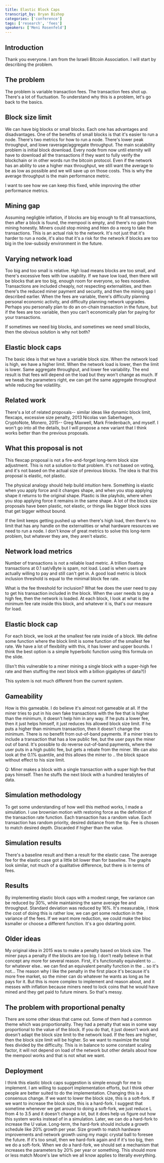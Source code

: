 ```yaml
---
title: Elastic Block Caps
transcript_by: Bryan Bishop
categories: ['conference']
tags: ['research', 'fees']
speakers: ['Meni Rosenfeld']
---
```

## Introduction

Thank you everyone. I am from the Israeli Bitcoin Association. I will start by describing the problem.

## The problem

The problem is variable transaction fees. The transaction fees shot up. There's a lot of fluctuation. To understand why this is a problem, let's go back to the basics.

## Block size limit

We can have big blocks or small blocks. Each one has advantages and disadvantages. One of the benefits of small blocks is that it's easier to run a node. There's two metrics for how to run a node. There's lower peak throughput, and lowe raverage/aggregate throughput. The main scalability problem is initial block download. Every node from now until eternity will have to download all the transactions if they want to fully verify the blockchain or in other words run the bitcoin protocol. Even if the network has an ability to use a higher max throughput, we still want the average to be as low as possible and we will save up on those costs. This is why the average throughput is the main performance metric.

I want to see how we can keep this fixed, while improving the other performance metrics.

## Mining gap

Assuming negligble inflation, if blocks are big enough to fit all transactions, then after a block is found, the mempool is empty, and there's no gain from mining honestly. Miners could stop mining and hten do a reorg to take the transactions. This is an actual risk to the network. It's not just that it's harder to run a node, it's also that it's a risk for the network if blocks are too big in the low-subsidy environment in the future.

## Varying network load

Too big and too small is relative. Hgh load means blocks are too small, and there's excessive fees with low usability. If we have low load, then there will be blocks that are too big, enough room for everyone, so fees nosedive. Transactions are included cheaply, not respecting externalities, and then there's the reduced miner payment and security, and then the mining gap I described earlier. When the fees are variable, there's difficulty planning personal economic activity, and difficulty planning network upgrades. Perhaps you personally plan to do an on-chain transaction in the future, but if the fees are too variable, then you can't economically plan for paying for your transactions.

If sometimes we need big blocks, and sometimes we need small blocks, then the obvious solution is why not both?

## Elastic block caps

The basic idea is that we have a variable block size. When the network load is high, we have a higher limit. When the network load is lower, then the limit is lower. Same aggregate throughput, and lower fee variability. The end result is that fees will depend on the load but they won't change as much. If we tweak the parameters right, ew can get the same aggregate throughput while reducing fee volatility.

## Related work

There's a lot of related proposals-- similar ideas like dynamic block limit, flexcaps, excessive size penalty, 2013 Nicolas van Saberhagen, CryptoNote, Monero, 2015-- Greg Maxwell, Mark Friedenbach, and myself. I won't go into all the details, but I will propose a new variant that I think works better than the previous proposals.

## What this proposal is not

This flexcap proposal is not a fire-and-forget long-term block size adjustment. This is not a solution to that problem. It's not based on voting, and it's not based on the actual size of previous blocks. The idea is that this proposal is elastic, not plastic.

The physical analogy should help build intuition here. Something is elastic when you apply force and it changes shape, and when you stop applying shape it returns to the original shape. Plastic is like playhdo, where when you stop applying force it remains in the same shape. A lot of the block size proposals have been plastic, not elastic, or things like bigger block sizes that get bigger without bound.

If the limit keeps getting pushed up when there's high load, then there's no limit that has any handle on the externalities or what hardware resources we need to run a node. I don't know of great metrics to solve this long-term problem, but whatever they are, they aren't elastic.

## Network load metrics

Number of transactions is not a reliable load metric. A trillion floating transactions at 0.1 sat/vByte is spam, not load. Load is when users are actually willing to pay and still can't get in. A good load metric is block inclusion threshold is equal to the minimal block fee rate.

What is the fee threshold for inclusion? What fee does the user need to pay to get his transaction included in the block. When the user needs to pay a high fee, then the network is loaded. At each block, I look at what is the minimum fee rate inside this block, and whatever it is, that's our measure for load.

## Elastic block cap

For each block, we look at the smallest fee rate inside of a block. We define some function where the block limit is some function of the smallest fee rate. We have a lot of flexibility with this, it has lower and upper bounds. I think the best option is a simple hyperbolic function using this formula on the slide.

((Isn't this vulnerable to a miner mining a single block with a super-high fee rate and then stuffing the next block with a billion gigabytes of data?))

This system is not much different from the current system.

## Gameability

How is this gameable. I do believe it's almost not gameable at all. If the miner tries to put in his own fake transactions with the fee that is higher than the minimum, it doesn't help him in any way. If he puts a lower fee, then it just helps himself, it just reduces his allowed block size limit. If he puts a higher than minimum transaction, then it doesn't change the minimum. There is no benefit from out-of-band payments. If a miner tries to include a transaction that has a low public fee, but the user pays the miner out of band. It's possible to do reverse out-of-band payments, where the user puts in a high public fee, but gets a rebate from the miner. We can also look at the 0.1% quantile, and this allows the miner to .. the block space without effect to his size limit.

Q: Miner makes a block with a single transaction with a super high fee that pays himself. Then he stuffs the next block with a hundred terabytes of data.

## Simulation methodology

To get some understanding of how well this method works, I made a simulation. I use brownian motion with restoring force as the definition of the transaction rate function. Each transaction has a random value. Each transaction has random priority, desired dstiance from the tip. Fee is chosen to match desired depth. Discarded if higher than the value.

## Simulation results

There's a baseline result and then a result for the elastic case. The average fee for the elastic case got a little bit lower than for baseline. The graphs look similar, not much of a qualitative difference, but there is in terms of fees.

## Results

By implementing elastic block caps with a modest range, fee variance can be reduced by 30%, while maintaining the same average fee and throughput. Standard deviation was reduced by 16%. It's measurable, I think the cost of doing this is rather low, we can get some reduction in the variance of the fees. If we want more reduction, we could make the bloc ksmaller or choose a different function. It's a goo dstarting point.

## Older ideas

My original idea in 2015 was to make a penalty based on block size. The miner pays a penalty if the blocks are too big. I don't really believe in that concept any more for several reason. First, it's functionally equivalent to ... for whatever else.. we can find an equivalent penalty function in the .. so it's not... The reason why I like the penalty in the first place it's because it's more free market, so the miner can do whatever he wants as long as he pays for it.  But this is more complex to implement and reason about, and it messes with inflation because miners need to lock coins that he would have mined and they get paid to future miners. So that's messy.

## The problem with proportional penalty

There are some other ideas that came out. Some of them had a common theme which was proportionality. They had a penalty that was in some way proportional to the value of the block. If you do that, it just doesn't work and doesn't adapt the block size limit to the network load. If the fees are higher, then the block size limit will be higher. So we want to maximize the total fees divided by the difficulty.  This is in balance to some constant scaling factor, it will not depend on load of the network but other details about how the mempool works and that is not what we want.

## Deployment

I think this elastic block caps suggestion is simple enough for me to implement. I am willing to support implementation efforts, but I think other people are better suited to do the implementation. Changing this is a consensus change. If we want to lower the block size, this is a soft-fork. If we want to increase the block size, this is a hard-fork. I suggest that sometime whenever we get around to doing a soft-fork, we just reduce L from 4 to 3.5 and it doesn't change a lot, but it does help us figure out how this system works instead of in a simulation. Later, we can do a hard-fork to increase the U value. Long-term, the hard-fork should include a growth schedule like 20% growth per year. Size growth to match hardware improvements and network growth using my magic crystal ball to foresee the future. If it's too small, then we hard-fork again and if it's too big, then we do a soft-fork. When we do a hard-fork, we should set a mechanism that increases the parameters by 20% per year or something. This should more or less match Moore's law which we all know applies to literally everything.


